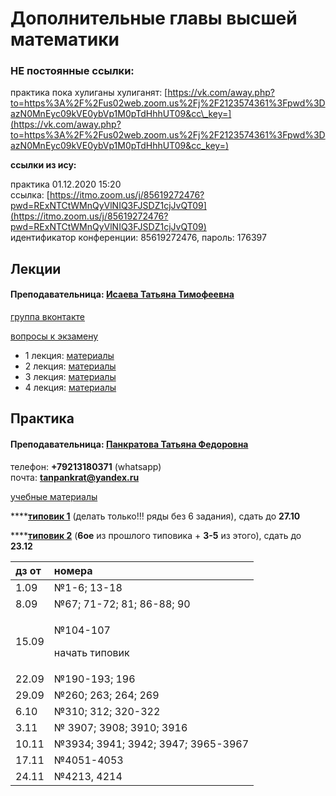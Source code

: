 # Дополнительные главы высшей математики

### НЕ постоянные ссылки:

практика пока хулиганы хулиганят: [https://vk.com/away.php?to=https%3A%2F%2Fus02web.zoom.us%2Fj%2F2123574361%3Fpwd%3DazN0MnEyc09kVE0ybVp1M0pTdHhhUT09&cc\_key=](https://vk.com/away.php?to=https%3A%2F%2Fus02web.zoom.us%2Fj%2F2123574361%3Fpwd%3DazN0MnEyc09kVE0ybVp1M0pTdHhhUT09&cc_key=)

**ссылки из ису:**

практика 01.12.2020 15:20  
ссылка: [https://itmo.zoom.us/j/85619272476?pwd=RExNTCtWMnQyVlNIQ3FJSDZ1cjJvQT09](https://itmo.zoom.us/j/85619272476?pwd=RExNTCtWMnQyVlNIQ3FJSDZ1cjJvQT09)  
идентификатор конференции: 85619272476, пароль: 176397

## Лекции

#### Преподавательница: [Исаева Татьяна Тимофеевна](https://isu.ifmo.ru/pls/apex/f?p=2143:3:105747231495544::NO::PID:146553)

[группа вконтакте](https://vk.com/club193548696)

[вопросы к экзамену](https://drive.google.com/file/d/1ByjfcUE_J2aznEIIzQzi-uyj9aMOrhd6/view)

* 1 лекция: [материалы](https://vk.com/wall-193548696_62)
* 2 лекция: [материалы](https://vk.com/wall-193548696_72)
* 3 лекция: [материалы](https://vk.com/wall-193548696_74)
* 4 лекция: [материалы](https://vk.com/wall-193548696_76)

## Практика

#### Преподавательница: [Панкратова Татьяна Федоровна](https://isu.ifmo.ru/pls/apex/f?p=2143:3:105747231495544::NO::PID:100625)

телефон: **+79213180371** \(whatsapp\)  
почта: **tanpankrat@yandex.ru**

[учебные материалы](https://drive.google.com/drive/folders/1LcAiNhYUjP6Au3LD4q3pjy7EvXb958Pd)

\*\*\*\*[**типовик 1**](https://drive.google.com/file/d/1bJOQgioSthndRrg5rH_j6i9UKk9h0-UP/view) \(делать только!!! ряды без 6 задания\), сдать до **27.10**

\*\*\*\*[**типовик 2**](https://drive.google.com/file/d/1FYZ9gllgrmvT8OtURNTnkNO2n7Zvazmu/view) \(**6ое** из прошлого типовика + **3-5** из этого\), сдать до **23.12**

<table>
  <thead>
    <tr>
      <th style="text-align:left">&#x434;&#x437; &#x43E;&#x442;</th>
      <th style="text-align:left">&#x43D;&#x43E;&#x43C;&#x435;&#x440;&#x430;</th>
    </tr>
  </thead>
  <tbody>
    <tr>
      <td style="text-align:left">1.09</td>
      <td style="text-align:left">&#x2116;1-6; 13-18</td>
    </tr>
    <tr>
      <td style="text-align:left">8.09</td>
      <td style="text-align:left">&#x2116;67; 71-72; 81; 86-88; 90</td>
    </tr>
    <tr>
      <td style="text-align:left">15.09</td>
      <td style="text-align:left">
        <p>&#x2116;104-107</p>
        <p>&#x43D;&#x430;&#x447;&#x430;&#x442;&#x44C; &#x442;&#x438;&#x43F;&#x43E;&#x432;&#x438;&#x43A;</p>
      </td>
    </tr>
    <tr>
      <td style="text-align:left">22.09</td>
      <td style="text-align:left">&#x2116;190-193; 196</td>
    </tr>
    <tr>
      <td style="text-align:left">29.09</td>
      <td style="text-align:left">&#x2116;260; 263; 264; 269</td>
    </tr>
    <tr>
      <td style="text-align:left">6.10</td>
      <td style="text-align:left">&#x2116;310; 312; 320-322</td>
    </tr>
    <tr>
      <td style="text-align:left">3.11</td>
      <td style="text-align:left">&#x2116; 3907; 3908; 3910; 3916</td>
    </tr>
    <tr>
      <td style="text-align:left">10.11</td>
      <td style="text-align:left">&#x2116;3934; 3941; 3942; 3947; 3965-3967</td>
    </tr>
    <tr>
      <td style="text-align:left">17.11</td>
      <td style="text-align:left">&#x2116;4051-4053</td>
    </tr>
    <tr>
      <td style="text-align:left">24.11</td>
      <td style="text-align:left">&#x2116;4213, 4214</td>
    </tr>
  </tbody>
</table>

